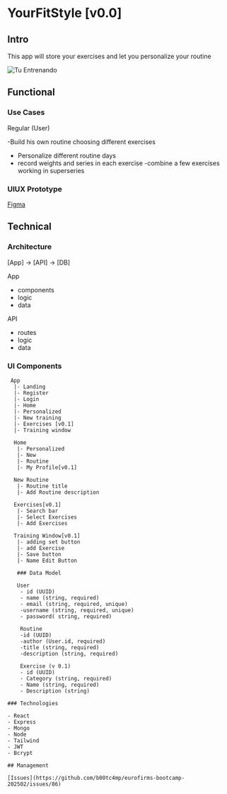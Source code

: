 # YourFitStyle [v0.0]

## Intro
This app will store your exercises and let you personalize your routine  

![Tu Entrenando](https://media.giphy.com/media/v1.Y2lkPWVjZjA1ZTQ3emJyYXUwaTExdzhmamY4MnI2aTluM2w0Z2F3dHQ0bjcxbzhsM2dieSZlcD12MV9naWZzX3NlYXJjaCZjdD1n/hlh2xvhZOfzji/giphy.gif)

## Functional

### Use Cases

Regular (User)

-Build his own routine choosing different exercises
- Personalize different routine days
- record weights and series in each exercise
-combine a few exercises working in superseries

### UIUX Prototype 

[Figma](https://www.figma.com/proto/0WKEB0yGsWdkhByoobhfGj/YourFitStyle?node-id=11-68&t=62RGvAv6IqbO4s5y-0&scaling=scale-down&content-scaling=fixed&page-id=0%3A1&starting-point-node-id=11%3A68)

 ## Technical

 ### Architecture

 [App] -> [API] -> [DB]

 App
 - components
 - logic
 - data

 API
 - routes
 - logic
 - data

 ### UI Components

```
 App
  |- Landing
  |- Register
  |- Login
  |- Home
  |- Personalized
  |- New training
  |- Exercises [v0.1]
  |- Training window

  Home
   |- Personalized
   |- New
   |- Routine
   |- My Profile[v0.1]

  New Routine
   |- Routine title
   |- Add Routine description

  Exercises[v0.1]
   |- Search bar
   |- Select Exercises
   |- Add Exercises

  Training Window[v0.1]
   |- adding set button
   |- add Exercise
   |- Save button
   |- Name Edit Button

   ### Data Model

   User
    - id (UUID)
    - name (string, required)
    - email (string, required, unique)
    -username (string, required, unique)
    - password( string, required)

    Routine
    -id (UUID)
    -author (User.id, required)
    -title (string, required)
    -description (string, required)

    Exercise (v 0.1)
    - id (UUID)
    - Category (string, required)
    - Name (string, required)
    - Description (string)

### Technologies

- React
- Express
- Mongo
- Node
- Tailwind
- JWT
- Bcrypt

## Management

[Issues](https://github.com/b00tc4mp/eurofirms-bootcamp-202502/issues/86)